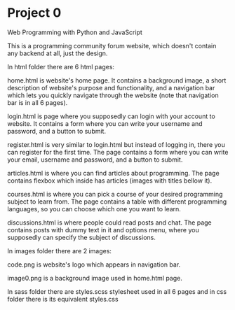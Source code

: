 # Project 0

Web Programming with Python and JavaScript


This is a programming community forum website, which doesn't contain any backend at all, just the design.



In html folder there are 6 html pages:

home.html is website's home page. It contains a background image, a short description of website's purpose and functionality, and a navigation bar which lets you quickly navigate through the website (note that navigation bar is in all 6 pages).

login.html is page where you supposedly can login with your account to website. It contains a form where you can write your username and password, and a button to submit.

register.html is very similar to login.html but instead of logging in, there you can register for the first time. The page contains a form where you can write your email, username and password, and a button to submit.

articles.html is where you can find articles about programming. The page contains flexbox which inside has articles (images with titles bellow it).

courses.html is where you can pick a course of your desired programming subject to learn from. The page contains a table with different programming languages, so you can choose which one you want to learn.

discussions.html is where people could read posts and chat. The page contains posts with dummy text in it and options menu, where you supposedly can specify the subject of discussions.


In images folder there are 2 images:

code.png is website's logo which appears in navigation bar.

image0.png is a background image used in home.html page.


In sass folder there are styles.scss stylesheet used in all 6 pages and in css folder there is its equivalent styles.css

